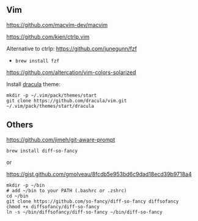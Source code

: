 ## Vim

https://github.com/macvim-dev/macvim

https://github.com/kien/ctrlp.vim

Alternative to ctrlp: https://github.com/junegunn/fzf
- `brew install fzf`

https://github.com/altercation/vim-colors-solarized

Install [dracula](https://github.com/dracula/vim) theme: 
```
mkdir -p ~/.vim/pack/themes/start
git clone https://github.com/dracula/vim.git ~/.vim/pack/themes/start/dracula
```

## Others

https://github.com/jimeh/git-aware-prompt

`brew install diff-so-fancy`

or

https://gist.github.com/gmolveau/8fcdb5e953bd6c9dad18ecd39b9718a4

```
mkdir -p ~/bin 
# add ~/bin to your PATH (.bashrc or .zshrc)
cd ~/bin
git clone https://github.com/so-fancy/diff-so-fancy diffsofancy
chmod +x diffsofancy/diff-so-fancy
ln -s ~/bin/diffsofancy/diff-so-fancy ~/bin/diff-so-fancy
```
